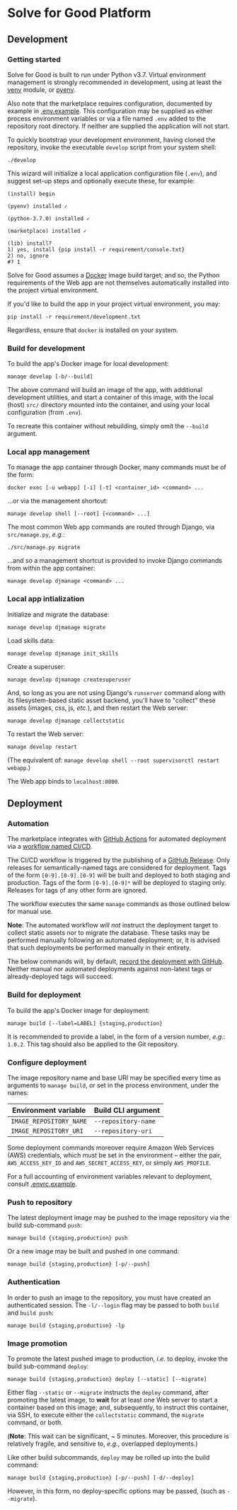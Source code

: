 # Solve for Good Platform
## Development

### Getting started

Solve for Good is built to run under Python v3.7. Virtual environment management is strongly recommended in development, using at least the [venv](https://docs.python.org/3/library/venv.html) module, or [pyenv](https://github.com/pyenv/pyenv).

Also note that the marketplace requires configuration, documented by example in [.env.example](.env.example). This configuration may be supplied as either process environment variables or via a file named `.env` added to the repository root directory. If neither are supplied the application will not start.

To quickly bootstrap your development environment, having cloned the repository, invoke the executable `develop` script from your system shell:

    ./develop

This wizard will initialize a local application configuration file (`.env`), and suggest set-up steps and optionally execute these, for example:

    (install) begin

    (pyenv) installed ✓

    (python-3.7.0) installed ✓

    (marketplace) installed ✓

    (lib) install?
    1) yes, install {pip install -r requirement/console.txt}
    2) no, ignore
    #? 1

Solve for Good assumes a [Docker](https://www.docker.com/) image build target; and so, the Python requirements of the Web app are not themselves automatically installed into the project virtual environment.

If you'd like to build the app in your project virtual environment, you may:

    pip install -r requirement/development.txt

Regardless, ensure that `docker` is installed on your system.

### Build for development

To build the app's Docker image for local development:

    manage develop [-b/--build]

The above command will build an image of the app, with additional development utilities, and start a container of this image, with the local (host) `src/` directory mounted into the container, and using your local configuration (from `.env`).

To recreate this container without rebuilding, simply omit the `--build` argument.

### Local app management

To manage the app container through Docker, many commands must be of the form:

    docker exec [-u webapp] [-i] [-t] <container_id> <command> ...

…or via the management shortcut:

    manage develop shell [--root] [<command> ...]

The most common Web app commands are routed through Django, via `src/manage.py`, *e.g.*:

    ./src/manage.py migrate

…and so a management shortcut is provided to invoke Django commands from within the app container:

    manage develop djmanage <command> ...

### Local app intialization

Initialize and migrate the database:

    manage develop djmanage migrate

Load skills data:

    manage develop djmanage init_skills

Create a superuser:

    manage develop djmanage createsuperuser

And, so long as you are not using Django's `runserver` command along with its filesystem-based static asset backend, you'll have to "collect" these assets (images, css, js, *etc.*), and then restart the Web server:

    manage develop djmanage collectstatic

To restart the Web server:

    manage develop restart

(The equivalent of: `manage develop shell --root supervisorctl restart webapp`.)

The Web app binds to `localhost:8000`.

## Deployment

### Automation

The marketplace integrates with [GitHub Actions](https://github.com/dssg/marketplace/actions) for automated deployment via a [workflow named CI/CD](.github/workflows/build-deploy.yml).

The CI/CD workflow is triggered by the publishing of a [GitHub Release](https://github.com/dssg/marketplace/releases). Only releases for semantically-named tags are considered for deployment. Tags of the form `[0-9].[0-9].[0-9]` will be built and deployed to both staging and production. Tags of the form `[0-9].[0-9]*` will be deployed to staging only. Releases for tags of any other form are ignored.

The workflow executes the same `manage` commands as those outlined below for manual use.

**Note**: The automated workflow *will not* instruct the deployment target to collect static assets nor to migrate the database. These tasks may be performed manually following an automated deployment; or, it is advised that such deployments be performed manually in their entirety.

The below commands will, by default, [record the deployment with GitHub](https://api.github.com/repos/dssg/marketplace/deployments). Neither manual nor automated deployments against non-latest tags or already-deployed tags will succeed.

### Build for deployment

To build the app's Docker image for deployment:

    manage build [--label=LABEL] {staging,production}

It is recommended to provide a label, in the form of a version number, *e.g.*: `1.0.2`. This tag should also be applied to the Git repository.

### Configure deployment

The image repository name and base URI may be specified every time as arguments to `manage build`, or set in the process environment, under the names:

| Environment variable    | Build CLI argument  |
| --------------------    | ------------------  |
| `IMAGE_REPOSITORY_NAME` | `--repository-name` |
| `IMAGE_REPOSITORY_URI`  | `--repository-uri`  |

Some deployment commands moreover require Amazon Web Services (AWS) credentials, which must be set in the environment – either the pair, `AWS_ACCESS_KEY_ID` and `AWS_SECRET_ACCESS_KEY`, or simply `AWS_PROFILE`.

For a full accounting of environment variables relevant to deployment, consult [.envrc.example](.envrc.example).

### Push to repository

The latest deployment image may be pushed to the image repository via the build sub-command `push`:

    manage build {staging,production} push

Or a new image may be built and pushed in one command:

    manage build {staging,production} [-p/--push]

### Authentication

In order to push an image to the repository, you must have created an authenticated session. The `-l/--login` flag may be passed to both `build` and `build push`:

    manage build {staging,production} -lp

### Image promotion

To promote the latest pushed image to production, *i.e.* to deploy, invoke the build sub-command `deploy`:

    manage build {staging,production} deploy [--static] [--migrate]

Either flag `--static` or `--migrate` instructs the `deploy` command, after promoting the latest image, to **wait** for at least one Web server to start a container based on this image; and, subsequently, to instruct this container, via SSH, to execute either the `collectstatic` command, the `migrate` command, or both.

(**Note**: This wait can be significant, ~ 5 minutes. Moreover, this procedure is relatively fragile, and sensitive to, *e.g.*, overlapped deployments.)

Like other build subcommands, `deploy` may be rolled up into the build command:

    manage build {staging,production} [-p/--push] [-d/--deploy]

However, in this form, no deploy-specific options may be passed, (such as `--migrate`).
